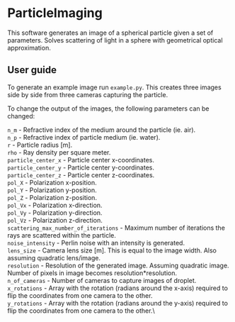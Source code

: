 # ParticleImaging
This software generates an image of a spherical particle given a set of parameters.
Solves scattering of light in a sphere with geometrical optical approximation.
## User guide
To generate an example image run `example.py`. This creates three images side by side from three cameras capturing the particle.

To change the output of the images, the following parameters can be changed:

`n_m` - Refractive index of the medium around the particle (ie. air).\
`n_p` - Refractive index of particle medium (ie. water).\
`r` - Particle radius [m].\
`rho` - Ray density per square meter.\
`particle_center_x` - Particle center x-coordinates.\
`particle_center_y` - Particle center y-coordinates.\
`particle_center_z` - Particle center z-coordinates.\
`pol_X` - Polarization x-position.\
`pol_Y` - Polarization y-position.\
`pol_Z` - Polarization z-position.\
`pol_Vx` - Polarization x-direction.\
`pol_Vy` - Polarization y-direction.\
`pol_Vz` - Polarization z-direction.\
`scattering_max_number_of_iterations` - Maximum number of iterations the rays are scattered within the particle.\
`noise_intensity` - Perlin noise with an intensity is generated.\
`lens_size` - Camera lens size [m]. This is equal to the image width. Also assuming quadratic lens/image.\
`resolution` - Resolution of the generated image. Assuming quadratic image. Number of pixels in image becomes resolution*resolution.\
`n_of_cameras` - Number of cameras to capture images of droplet.\
`x_rotations` - Array with the rotation (radians around the x-axis) required to flip the coordinates from one camera to the other.\
`y_rotations` - Array with the rotation (radians around the y-axis) required to flip the coordinates from one camera to the other.\
